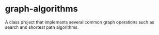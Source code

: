 graph-algorithms
================

A class project that implements several common graph operations such as search and shortest path algorithms.
